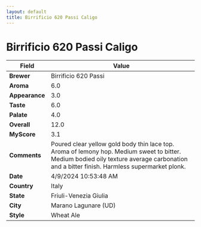 ```yaml
---
layout: default
title: Birrificio 620 Passi Caligo
---
```


# Birrificio 620 Passi Caligo

| Field         | Value                                                                                                   |
|---------------|---------------------------------------------------------------------------------------------------------|
| **Brewer**    | Birrificio 620 Passi                                                                                        |
| **Aroma**     | 6.0                                                                                         |
| **Appearance**| 3.0                                                                                    |
| **Taste**     | 6.0                                                                                         |
| **Palate**    | 4.0                                                                                        |
| **Overall**   | 12.0                                                                                       |
| **MyScore**   | 3.1                                                                                       |
| **Comments**  | Poured clear yellow gold body thin lace top. Aroma of lemony hop. Medium sweet to bitter. Medium bodied oily texture average carbonation and a bitter finish. Harmless supermarket plonk.                                                                                      |
| **Date**      | 4/9/2024 10:53:48 AM                                                                                          |
| **Country**   | Italy                                                                                       |
| **State**     | Friuli-Venezia Giulia                                                                                         |
| **City**      | Marano Lagunare &#40;UD&#41;                                                                                          |
| **Style**     | Wheat Ale                                                                                         |
